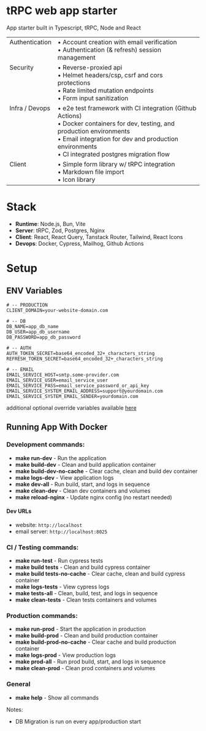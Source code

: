 # tRPC web app starter
App starter built in Typescript, tRPC, Node and React 

<table>
  <tr>
    <td style="vertical-align: top;">Authentication</td>
    <td>
      • Account creation with email verification<br>
      • Authentication (& refresh) session management
    </td>
  </tr>
  <tr>
    <td style="vertical-align: top;">Security</td>
    <td>
      • Reverse-proxied api<br>
      • Helmet headers/csp, csrf and cors protections<br>
      • Rate limited mutation endpoints<br>
      • Form input sanitization
    </td>
  </tr>
  <tr>
    <td style="vertical-align: top;">Infra / Devops</td>
    <td>
      • e2e test framework with CI integration (Github Actions)<br>
      • Docker containers for dev, testing, and production environments<br>
      • Email integration for dev and production environments<br>
      • CI integrated postgres migration flow
    </td>
  </tr>
  <tr>
    <td style="vertical-align: top;">Client</td>
    <td>
      • Simple form library w/ tRPC integration<br>
      • Markdown file import<br>
      • Icon library
    </td>
  </tr>
</table>

# Stack
- **Runtime**: Node.js, Bun, Vite
- **Server**: tRPC, Zod, Postgres, Nginx
- **Client**: React, React Query, Tanstack Router, Tailwind, React Icons
- **Devops**: Docker, Cypress, Mailhog, Github Actions 


# Setup
## ENV Variables
```env 
# -- PRODUCTION
CLIENT_DOMAIN=your-website-domain.com

# -- DB
DB_NAME=app_db_name
DB_USER=app_db_username
DB_PASSWORD=app_db_password

# -- AUTH
AUTH_TOKEN_SECRET=base64_encoded_32+_characters_string
REFRESH_TOKEN_SECRET=base64_encoded_32+_characters_string

# -- EMAIL
EMAIL_SERVICE_HOST=smtp.some-provider.com
EMAIL_SERVICE_USER=email_service_user
EMAIL_SERVICE_PASS=email_service_password_or_api_key
EMAIL_SERVICE_SYSTEM_EMAIL_ADDRESS=support@yourdomain.com
EMAIL_SERVICE_SYSTEM_EMAIL_SENDER=yourdomain.com
``` 
additional optional override variables available [here](./.env.example)


## Running App With Docker

### Development commands:
- **make run-dev**                    - Run the application 
- **make build-dev**              - Clean and build application container
- **make build-dev-no-cache**     - Clear cache, clean and build dev container
- **make logs-dev**               - View application logs
- **make dev-all**                - Run build, start, and logs in sequence
- **make clean-dev**              - Clean dev containers and volumes
- **make reload-nginx**           - Update nginx config (no restart needed)

#### Dev URLs
- website: `http://localhost`     
- email server: `http://localhost:8025`    


### CI / Testing commands:
- **make run-test**                   - Run cypress tests
- **make build tests**          - Clean and build cypress container
- **make build tests-no-cache** - Clear cache, clean and build cypress container
- **make logs-tests**           - View cypress logs
- **make tests-all**            - Clean, build, test, and logs in sequence
- **make clean-tests**          - Clean tests containers and volumes

### Production commands:
- **make run-prod**                   - Start the application in production
- **make build-prod**             - Clean and build production container
- **make build-prod-no-cache**    - Clear cache and build production container
- **make logs-prod**              - View production logs
- **make prod-all**               - Run prod build, start, and logs in sequence
- **make clean-prod**             - Clean prod containers and volumes

### General 
- **make help**                   - Show all commands 

Notes: 
- DB Migration is run on every app/production start
